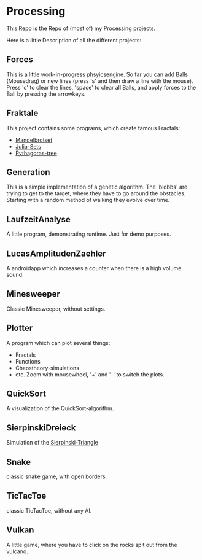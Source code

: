 # Processing
This Repo is the Repo of (most of) my [Processing](https://processing.org/) projects.

Here is a little Description of all the different projects:

## Forces
This is a little work-in-progress phsyicsengine. So far you can add Balls (Mousedrag) or new lines (press 's' and then draw a line with the mouse). Press 'c' to clear the lines, 'space' to clear all Balls, and apply forces to the Ball by pressing the arrowkeys.

## Fraktale
This project contains some programs, which create famous Fractals:
- [Mandelbrotset](https://en.wikipedia.org/wiki/Mandelbrot_set)
- [Julia-Sets](https://en.wikipedia.org/wiki/Julia_set)
- [Pythagoras-tree](https://en.wikipedia.org/wiki/Pythagoras_tree_(fractal))

## Generation
This is a simple implementation of a genetic algorithm. The 'blobbs' are trying to get to the target, where they have to go around the obstacles. Starting with a random method of walking they evolve over time.

## LaufzeitAnalyse
A little program, demonstrating runtime. Just for demo purposes.

## LucasAmplitudenZaehler
A androidapp which increases a counter when there is a high volume sound.

## Minesweeper
Classic Minesweeper, without settings.

## Plotter
A program which can plot several things:
- Fractals
- Functions
- Chaostheory-simulations
- etc.
Zoom with mousewheel, '+' and '-' to switch the plots.

## QuickSort
A visualization of the QuickSort-algorithm.

## SierpinskiDreieck
Simulation of the [Sierpinski-Triangle](https://en.wikipedia.org/wiki/Sierpi%C5%84ski_triangle)

## Snake
classic snake game, with open borders.

## TicTacToe
classic TicTacToe, without any AI.

## Vulkan
A little game, where you have to click on the rocks spit out from the vulcano.
